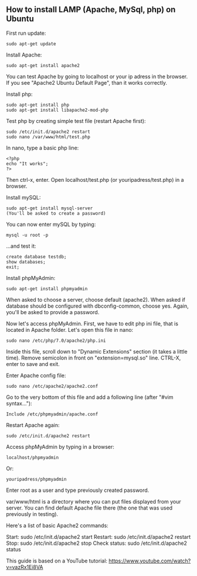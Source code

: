 ## How to install LAMP (Apache, MySql, php) on Ubuntu

First run update:	

	sudo apt-get update

Install Apache:

	sudo apt-get install apache2

You can test Apache by going to localhost or your ip adress in the browser. If you see "Apache2 Ubuntu Default Page", than it works correctly.

Install php:

	sudo apt-get install php
	sudo apt-get install libapache2-mod-php

Test php by creating simple test file (restart Apache first):

	sudo /etc/init.d/apache2 restart
	sudo nano /var/www/html/test.php

In nano, type a basic php line:

	<?php 
	echo "It works"; 
	?>

Then ctrl-x, enter. Open localhost/test.php (or youripadress/test.php) in a browser.

Install mySQL:

	sudo apt-get install mysql-server
	(You'll be asked to create a password)

You can now enter mySQL by typing:

	mysql -u root -p

...and test it:

	create database testdb;
	show databases;
	exit;

Install phpMyAdmin:

	sudo apt-get install phpmyadmin

When asked to choose a server, choose default (apache2).
When asked if database should be configured with dbconfig-common, choose yes.
Again, you'll be asked to provide a password.

Now let's access phpMyAdmin. First, we have to edit php ini file, that is located in Apache folder. Let's open this file in nano:

	sudo nano /etc/php/7.0/apache2/php.ini

Inside this file, scroll down to "Dynamic Extensions" section (it takes a little time).
Remove semicolon in front on "extension=mysql.so" line. CTRL-X, enter to save and exit.

Enter Apache config file:

	sudo nano /etc/apache2/apache2.conf

Go to the very bottom of this file and add a following line (after "#vim syntax..."):

	Include /etc/phpmyadmin/apache.conf

Restart Apache again:

	sudo /etc/init.d/apache2 restart

Access phpMyAdmin by typing in a browser:

	localhost/phpmyadmin

Or:

	youripadress/phpmyadmin

Enter root as a user and type previously created password.

var/www/html is a directory where you can put files displayed from your server. You can find default Apache file there (the one that was used previously in testing).

Here's a list of basic Apache2 commands:

Start: sudo /etc/init.d/apache2 start 
Restart: sudo /etc/init.d/apache2 restart
Stop: sudo /etc/init.d/apache2 stop 
Check status: sudo /etc/init.d/apache2 status

This guide is based on a YouTube tutorial: 
https://www.youtube.com/watch?v=vazRx1Ei8VA

	








	
